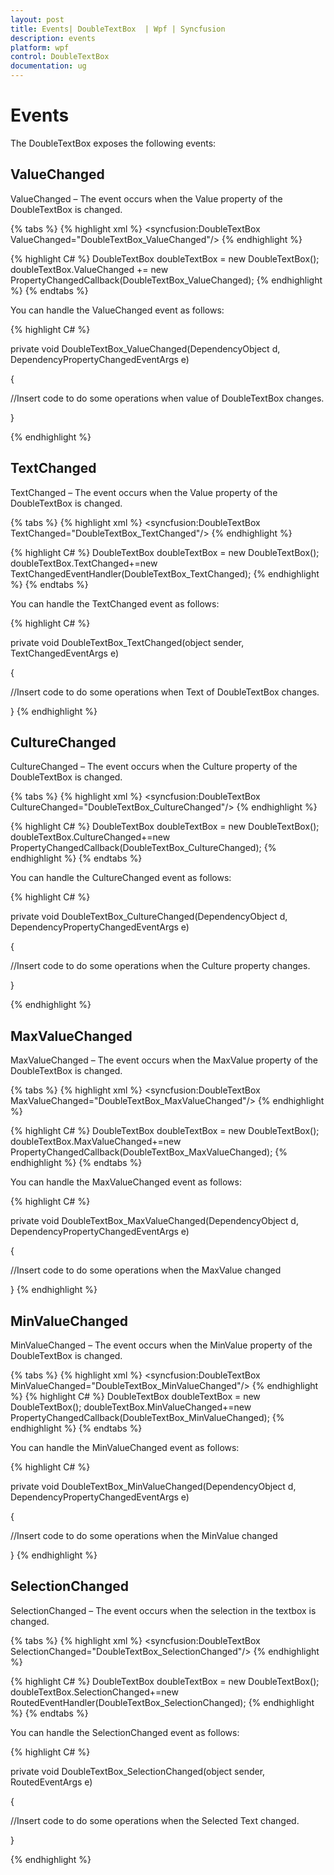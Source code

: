 ```yaml
---
layout: post
title: Events| DoubleTextBox  | Wpf | Syncfusion
description: events
platform: wpf
control: DoubleTextBox 
documentation: ug
---
```


# Events

The DoubleTextBox exposes the following events:

## ValueChanged

ValueChanged – The event occurs when the Value property of the DoubleTextBox is changed.



{% tabs %}
{% highlight xml %}
 <syncfusion:DoubleTextBox ValueChanged="DoubleTextBox_ValueChanged"/>
 {% endhighlight %} 

{% highlight C# %} 
DoubleTextBox doubleTextBox = new DoubleTextBox();
doubleTextBox.ValueChanged += new PropertyChangedCallback(DoubleTextBox_ValueChanged); 
{% endhighlight %} 
{% endtabs %}


You can handle the ValueChanged event as follows:


{% highlight C# %} 



private void DoubleTextBox_ValueChanged(DependencyObject d, DependencyPropertyChangedEventArgs e)

{

//Insert code to do some operations when value of DoubleTextBox changes.

}

{% endhighlight %}

## TextChanged

TextChanged – The event occurs when the Value property of the DoubleTextBox is changed.



{% tabs %}
{% highlight xml %} 
<syncfusion:DoubleTextBox TextChanged="DoubleTextBox_TextChanged"/> 
{% endhighlight %} 

{% highlight C# %}
 DoubleTextBox doubleTextBox = new DoubleTextBox();
 doubleTextBox.TextChanged+=new TextChangedEventHandler(DoubleTextBox_TextChanged); 
 {% endhighlight %} 
{% endtabs %}


You can handle the TextChanged event as follows:



{% highlight C# %}



private void DoubleTextBox_TextChanged(object sender, TextChangedEventArgs e)

{

//Insert code to do some operations when Text of DoubleTextBox changes.

}
{% endhighlight %}

## CultureChanged

CultureChanged – The event occurs when the Culture property of the DoubleTextBox is changed.


{% tabs %}
{% highlight xml %}
 <syncfusion:DoubleTextBox CultureChanged="DoubleTextBox_CultureChanged"/> 
 {% endhighlight %} 

{% highlight C# %} 
DoubleTextBox doubleTextBox = new DoubleTextBox();
doubleTextBox.CultureChanged+=new PropertyChangedCallback(DoubleTextBox_CultureChanged); 
{% endhighlight %} 
{% endtabs %}


You can handle the CultureChanged event as follows:



{% highlight C# %}



private void DoubleTextBox_CultureChanged(DependencyObject d, DependencyPropertyChangedEventArgs e)

{

//Insert code to do some operations when the Culture property changes.

}

{% endhighlight %}

## MaxValueChanged

MaxValueChanged – The event occurs when the MaxValue property of the DoubleTextBox is changed.


{% tabs %}
{% highlight xml %}
 <syncfusion:DoubleTextBox MaxValueChanged="DoubleTextBox_MaxValueChanged"/>
 {% endhighlight %} 

{% highlight C# %} 
DoubleTextBox doubleTextBox = new DoubleTextBox();
doubleTextBox.MaxValueChanged+=new              
 PropertyChangedCallback(DoubleTextBox_MaxValueChanged); 
 {% endhighlight %} 
{% endtabs %}


You can handle the MaxValueChanged event as follows:



{% highlight C# %}



private void DoubleTextBox_MaxValueChanged(DependencyObject d, DependencyPropertyChangedEventArgs e)

{

//Insert code to do some operations when the MaxValue changed

}
{% endhighlight %}

## MinValueChanged

MinValueChanged – The event occurs when the MinValue property of the DoubleTextBox is changed.



{% tabs %}
{% highlight xml %} 
<syncfusion:DoubleTextBox MinValueChanged="DoubleTextBox_MinValueChanged"/> 
{% endhighlight %} 
{% highlight C# %} 
DoubleTextBox doubleTextBox = new DoubleTextBox();
doubleTextBox.MinValueChanged+=new              PropertyChangedCallback(DoubleTextBox_MinValueChanged); 
{% endhighlight %} 
{% endtabs %}


You can handle the MinValueChanged event as follows:



{% highlight C# %}

private void DoubleTextBox_MinValueChanged(DependencyObject d, DependencyPropertyChangedEventArgs e)

{

//Insert code to do some operations when the MinValue changed

}
{% endhighlight %}

## SelectionChanged

SelectionChanged – The event occurs when the selection in the textbox is changed.



{% tabs %}
{% highlight xml %} 
<syncfusion:DoubleTextBox SelectionChanged="DoubleTextBox_SelectionChanged"/> 
{% endhighlight %} 

{% highlight C# %} 
DoubleTextBox doubleTextBox = new DoubleTextBox();
doubleTextBox.SelectionChanged+=new RoutedEventHandler(DoubleTextBox_SelectionChanged); 
{% endhighlight %} 
{% endtabs %}


You can handle the SelectionChanged event as follows:



{% highlight C# %}



private void DoubleTextBox_SelectionChanged(object sender, RoutedEventArgs e)

{

//Insert code to do some operations when the Selected Text changed.

}


{% endhighlight %}
